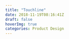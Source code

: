 ```yaml
---
title: "Touchline"
date: 2018-11-19T08:16:41Z
draft: false
hoverImg: true
categories: Product Design
---
```


